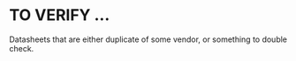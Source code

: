 # TO VERIFY ...

Datasheets that are either duplicate of some vendor, or something to
double check.
